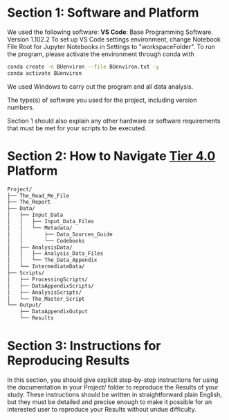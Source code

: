 # Section 1: Software and Platform
We used the following software:
**VS Code**: Base Programming Software. Version 1.102.2
To set up VS Code settings environment, change Notebook File Root for Jupyter Notebooks in Settings to "workspaceFolder".
To run the program, please activate the environment through conda with 
```bash
conda create -n BUenviron --file BUenviron.txt -y
conda activate BUenviron 
```

We used Windows to carry out the program and all data analysis.


The type(s) of software you used for the project, including version numbers.

Section 1 should also explain any other hardware or software requirements that must be met for your scripts to be executed.

# Section 2: How to Navigate [Tier 4.0](https://www.projecttier.org/tier-protocol/protocol-4-0/root/readme/) Platform
```bash
Project/
├── The_Read_Me_File
├── The_Report
├── Data/
│   ├── Input_Data
│   │   ├── Input_Data_Files
│   │   └── Metadata/
│   │       ├── Data_Sources_Guide
│   │       └── Codebooks
│   ├── AnalysisData/
│   │   ├── Analysis_Data_Files
│   │   └── The_Data_Appendix
│   └── IntermediateData/
├── Scripts/
│   ├── ProcessingScripts/
│   ├── DataAppendixScripts/
│   ├── AnalysisScripts/
│   └── The_Master_Script
└── Output/
    ├── DataAppendixOutput
    └── Results
```

# Section 3: Instructions for Reproducing Results
In this section, you should give explicit step-by-step instructions for using the documentation in your Project/ folder to reproduce the Results of your study. These instructions should be written in straightforward plain English, but they must be detailed and precise enough to make it possible for an interested user to reproduce your Results without undue difficulty.



```python

```
